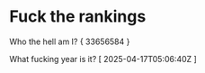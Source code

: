 # Fuck the rankings

Who the hell am I?
{ 33656584 }

What fucking year is it?
[ 2025-04-17T05:06:40Z ]
